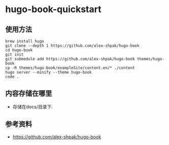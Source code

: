 # hugo-book-quickstart
## 使用方法
```
brew install hugo
git clone --depth 1 https://github.com/alex-shpak/hugo-book
cd hugo-book
git init
git submodule add https://github.com/alex-shpak/hugo-book themes/hugo-book
cp -R themes/hugo-book/exampleSite/content.en/* ./content
hugo server --minify --theme hugo-book
code .
```
## 内容存储在哪里
 - 存储在docs/目录下.

## 参考资料
 - https://github.com/alex-shpak/hugo-book
